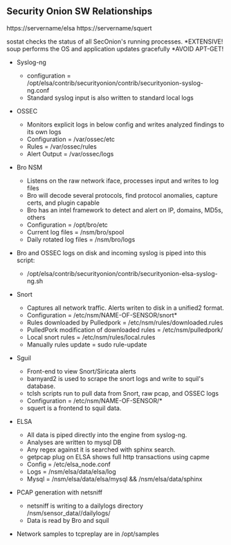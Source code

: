 ## Security Onion SW Relationships 

https://servername/elsa
https://servername/squert

sostat checks the status of all SecOnion's running processes. *EXTENSIVE!
soup performs the OS and application updates gracefully *AVOID APT-GET!

* Syslog-ng
  * configuration = /opt/elsa/contrib/securityonion/contrib/securityonion-syslog-ng.conf
  * Standard syslog input is also written to standard local logs

* OSSEC 
  * Monitors explicit logs in below config and writes analyzed findings to its own logs
  * Configuration = /var/ossec/etc
  * Rules = /var/ossec/rules
  * Alert Output = /var/ossec/logs

* Bro NSM
  * Listens on the raw network iface, processes input and writes to log files
  * Bro will decode several protocols, find protocol anomalies, capture certs, and plugin capable
  * Bro has an intel framework to detect and alert on IP, domains, MD5s, others
  * Configuration = /opt/bro/etc
  * Current log files = /nsm/bro/spool
  * Daily rotated log files = /nsm/bro/logs

* Bro and OSSEC logs on disk and incoming syslog is piped into this script:   
    * /opt/elsa/contrib/securityonion/contrib/securityonion-elsa-syslog-ng.sh

* Snort 
  * Captures all network traffic.  Alerts writen to disk in a unified2 format.
  * Configuration = /etc/nsm/NAME-OF-SENSOR/snort*
  * Rules downloaded by Pulledpork = /etc/nsm/rules/downloaded.rules
  * PulledPork modification of downloaded rules = /etc/nsm/pulledpork/
  * Local snort rules = /etc/nsm/rules/local.rules
  * Manually rules update = sudo rule-update
  
* Sguil
  * Front-end to view Snort/Siricata alerts
  * barnyard2 is used to scrape the snort logs and write to squil's database.
  * tclsh scripts run to pull data from Snort, raw pcap, and OSSEC logs
  * Configuration = /etc/nsm/NAME-OF-SENSOR/*
  * squert is a frontend to squil data.

* ELSA
  * All data is piped directly into the engine from syslog-ng.
  * Analyses are written to mysql DB
  * Any regex against it is searched with sphinx search.
  * getpcap plug on ELSA shows full http transactions using capme
  * Config = /etc/elsa_node.conf
  * Logs   = /nsm/elsa/data/elsa/log
  * Mysql  = /nsm/elsa/data/elsa/mysql && /nsm/elsa/data/sphinx

* PCAP generation with netsniff
  * netsniff is writing to a dailylogs directory /nsm/sensor_data/<instance>/dailylogs/
  * Data is read by Bro and squil

* Network samples to tcpreplay are in /opt/samples
